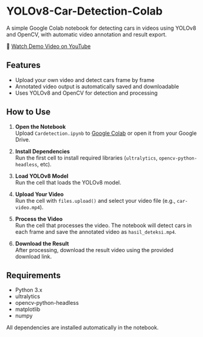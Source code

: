 # YOLOv8-Car-Detection-Colab

A simple Google Colab notebook for detecting cars in videos using YOLOv8 and OpenCV, with automatic video annotation and result export.

🎥 [Watch Demo Video on YouTube](https://youtu.be/K6xsEng2PhU)

## Features
- Upload your own video and detect cars frame by frame
- Annotated video output is automatically saved and downloadable
- Uses YOLOv8 and OpenCV for detection and processing

## How to Use

1. **Open the Notebook**  
   Upload `Cardetection.ipynb` to [Google Colab](https://colab.research.google.com/) or open it from your Google Drive.

2. **Install Dependencies**  
   Run the first cell to install required libraries (`ultralytics`, `opencv-python-headless`, etc).

3. **Load YOLOv8 Model**  
   Run the cell that loads the YOLOv8 model.

4. **Upload Your Video**  
   Run the cell with `files.upload()` and select your video file (e.g., `car-video.mp4`).

5. **Process the Video**  
   Run the cell that processes the video. The notebook will detect cars in each frame and save the annotated video as `hasil_deteksi.mp4`.

6. **Download the Result**  
   After processing, download the result video using the provided download link.

## Requirements
- Python 3.x
- ultralytics
- opencv-python-headless
- matplotlib
- numpy

All dependencies are installed automatically in the notebook.
